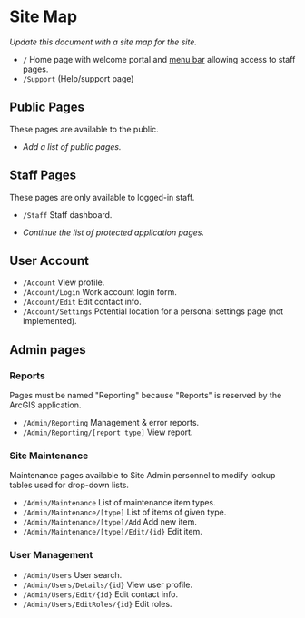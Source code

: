 # Site Map

*Update this document with a site map for the site.*

* `/` Home page with welcome portal and [menu bar](Navigation%20menu.md) allowing access to staff pages.
* `/Support` (Help/support page)

## Public Pages

These pages are available to the public.

* *Add a list of public pages.*

## Staff Pages

These pages are only available to logged-in staff.

* `/Staff` Staff dashboard.

* *Continue the list of protected application pages.*

## User Account

* `/Account` View profile.
* `/Account/Login` Work account login form.
* `/Account/Edit` Edit contact info.
* `/Account/Settings` Potential location for a personal settings page (not implemented).

## Admin pages

### Reports

Pages must be named "Reporting" because "Reports" is reserved by the ArcGIS application.

* `/Admin/Reporting` Management & error reports.
* `/Admin/Reporting/[report type]` View report.

### Site Maintenance

Maintenance pages available to Site Admin personnel to modify lookup tables used for drop-down lists.

* `/Admin/Maintenance` List of maintenance item types.
* `/Admin/Maintenance/[type]` List of items of given type.
* `/Admin/Maintenance/[type]/Add` Add new item.
* `/Admin/Maintenance/[type]/Edit/{id}` Edit item.

### User Management

* `/Admin/Users` User search.
* `/Admin/Users/Details/{id}` View user profile.
* `/Admin/Users/Edit/{id}` Edit contact info.
* `/Admin/Users/EditRoles/{id}` Edit roles.
